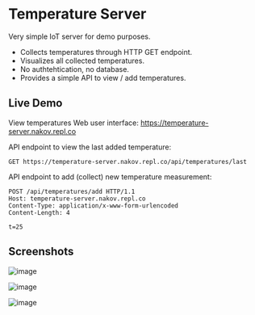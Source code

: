 # Temperature Server

Very simple IoT server for demo purposes.
 - Collects temperatures through HTTP GET endpoint.
 - Visualizes all collected temperatures.
 - No authtehtication, no database.
 - Provides a simple API to view / add temperatures.

## Live Demo

View temperatures Web user interface: https://temperature-server.nakov.repl.co

API endpoint to view the last added temperature:
```
GET https://temperature-server.nakov.repl.co/api/temperatures/last
```

API endpoint to add (collect) new temperature measurement: 
```
POST /api/temperatures/add HTTP/1.1
Host: temperature-server.nakov.repl.co
Content-Type: application/x-www-form-urlencoded
Content-Length: 4

t=25
```

## Screenshots

![image](https://user-images.githubusercontent.com/1689586/151980691-fc380a2b-e4b3-4e3e-b2f3-0e870adede13.png)

![image](https://user-images.githubusercontent.com/1689586/151980861-a3246693-a04e-43a2-a016-93a4281a1994.png)

![image](https://user-images.githubusercontent.com/1689586/151980888-9a12284d-7a3d-4194-964b-da1fbe0cdceb.png)
